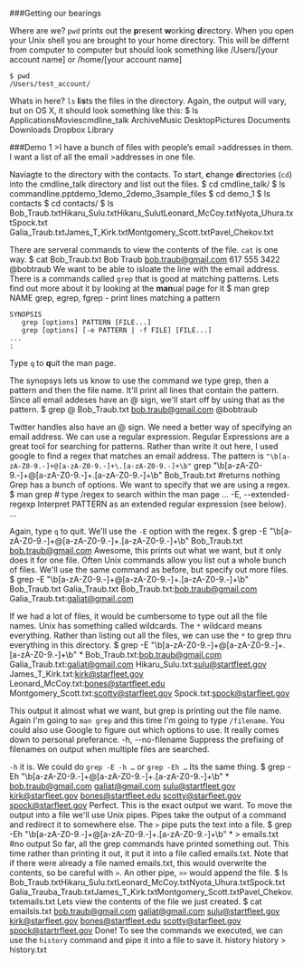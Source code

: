 ###Getting our bearings

Where are we? `pwd` prints out the **p**resent **w**orking
**d**irectory. When you open your Unix shell you are brought to your
home directory. This will be differnt from computer to computer but
should look something like /Users/[your account name]  or /home/[your
account name]

    $ pwd
    /Users/test_account/



Whats in here? `ls` **l**i**s**ts the files in the directory. Again, the
output will vary, but on OS X, it should look something like this:
    $ ls
    ApplicationsMoviescmdline_talk
    ArchiveMusic
    DesktopPictures
                            Documents
    Downloads
    Dropbox
    Library



###Demo 1
                    >I have a bunch of files with people’s email
                    >addresses in them. I want a list of all the email
                    >addresses in one file.

Naviagte to the directory with the contacts. To start, **c**hange
**d**irectories (`cd`) into the cmdline_talk directory and list out the
files.
    $ cd cmdline_talk/
    $ ls
commandline.pptdemo_1demo_2demo_3sample_files 
    $ cd demo_1
     $ ls
contacts
$ cd contacts/
$ ls
    Bob_Traub.txtHikaru_Sulu.txtHikaru_SulutLeonard_McCoy.txtNyota_Uhura.txtSpock.txt
    Galia_Traub.txtJames_T_Kirk.txtMontgomery_Scott.txtPavel_Chekov.txt

There are serveral commands to view the contents of the file. `cat` is
one way.
    $ cat Bob_Traub.txt 
    Bob Traub
    bob.traub@gmail.com
    617 555 3422
    @bobtraub
We want to be able to isloate the line with the email address. There is
a commands called `grep` that is good at matching patterns. Lets find
out more about it by looking at the **man**ual page for it
    $ man grep
    NAME
       grep, egrep, fgrep - print lines matching a pattern

    SYNOPSIS
       grep [options] PATTERN [FILE...]
       grep [options] [-e PATTERN | -f FILE] [FILE...]
    ...
    :
Type `q` to **q**uit the man page.

The synopsys lets us know to use the command we type grep, then a
pattern and then the file name. It'll print all lines that contain the
pattern. Since all email addeses have an @ sign, we'll start off by
using that as the pattern.
    $ grep @ Bob_Traub.txt
    bob.traub@gmail.com
    @bobtraub

Twitter handles also have an @ sign. We need a better way of specifying
an email address. We can use a regular expression. Regular Expressions
are a great tool for searching for patterns. Rather than write it out
here, I used google to find a regex that matches an email address. The
pattern is `"\b[a-zA-Z0-9.-]+@[a-zA-Z0-9.-]+\.[a-zA-Z0-9.-]+\b"`
    grep "\b[a-zA-Z0-9.-]+@[a-zA-Z0-9.-]+\.[a-zA-Z0-9.-]+\b"
Bob_Traub.txt 
    #returns nothing
Grep has a bunch of options. We want to specify that we are using a
regex.
    $ man grep
    # type /regex to search within the man page
    ...
      -E, --extended-regexp
              Interpret PATTERN as an extended regular expression (see
below).
    ...

Again, type `q` to quit. We'll use the `-E` option with the regex.
    $ grep -E "\b[a-zA-Z0-9.-]+@[a-zA-Z0-9.-]+\.[a-zA-Z0-9.-]+\b"
Bob_Traub.txt
    bob.traub@gmail.com
Awesome, this prints out what we want, but it only does it for one file.
Often Unix commands allow you list out a whole bunch of files. We'll use
the same command as before, but specify out more files.
    $ grep -E "\b[a-zA-Z0-9.-]+@[a-zA-Z0-9.-]+\.[a-zA-Z0-9.-]+\b"
Bob_Traub.txt  Galia_Traub.txt
    Bob_Traub.txt:bob.traub@gmail.com
    Galia_Traub.txt:galiat@gmail.com

If we had a lot of files, it would be cumbersome to type out all the
file names. Unix has something called wildcards. The `*` wildcard means
everything. Rather than listing out all the files, we can use the `*` to
grep thru everything in this directory.
    $ grep -E "\b[a-zA-Z0-9.-]+@[a-zA-Z0-9.-]+\.[a-zA-Z0-9.-]+\b" *
    Bob_Traub.txt:bob.traub@gmail.com
    Galia_Traub.txt:galiat@gmail.com
    Hikaru_Sulu.txt:sulu@startfleet.gov
    James_T_Kirk.txt:kirk@starfleet.gov
    Leonard_McCoy.txt:bones@startfleet.edu
    Montgomery_Scott.txt:scotty@starfleet.gov
    Spock.txt:spock@starfleet.gov

This output it almost what we want, but grep is printing out the file
name. Again I'm going to `man grep` and this time I'm going to type
`/filename`.  You could also use Google to figure out which options to
use. It really comes down to personal preferance. 
       -h, --no-filename
              Suppress the prefixing of filenames on output when
multiple files are searched.

`-h` it is. We could do `grep -E -h …` or `grep -Eh …` Its the same
thing.
    $ grep -Eh "\b[a-zA-Z0-9.-]+@[a-zA-Z0-9.-]+\.[a-zA-Z0-9.-]+\b" *
    bob.traub@gmail.com
    galiat@gmail.com
    sulu@startfleet.gov
    kirk@starfleet.gov
    bones@startfleet.edu
    scotty@starfleet.gov
    spock@starfleet.gov
Perfect. This is the exact output we want. To move the output into a
file we'll use Unix pipes. Pipes take the output of a command and
redirect it to somewhere else. The `>` pipe puts the text into a file. 
    $ grep -Eh "\b[a-zA-Z0-9.-]+@[a-zA-Z0-9.-]+\.[a-zA-Z0-9.-]+\b" * >
emails.txt
    #no output
So far, all the grep commands have printed something out. This time
rather than printing it out, it put it into a file called emails.txt.
Note that if there were already a file named emails.txt, this would
overwrite the contents, so be careful with `>`. An other pipe, `>>`
would append the file.
    $ ls
    Bob_Traub.txtHikaru_Sulu.txtLeonard_McCoy.txtNyota_Uhura.txtSpock.txt
    Galia_Trauba_Traub.txtJames_T_Kirk.txtMontgomery_Scott.txtPavel_Chekov.txtemails.txt
Lets view the contents of the file we just created.
$ cat emailsls.txt 
bob.traub@gmail.com
galiat@gmail.com
sulu@startfleet.gov
kirk@starfleet.gov
bones@startfleet.edu
scotty@starfleet.gov
spock@startrfleet.gov
Done! To see the commands we executed, we can use the `history` command
and pipe it into a file to save it.
    history
    history > history.txt
